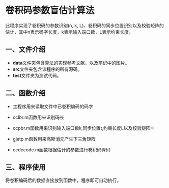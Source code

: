 # 卷积码参数盲估计算法

此程序实现了卷积码的参数识别(n, k, L)、卷积码的同步位置识别以及校验矩阵的估计，其中n表示码字长度，k表示输入端口数，L表示约束长度。



## 一、文件介绍

- **data**文件夹包含算法的实现参考文献，以及笔记中的图片。
- **src**文件夹包含该程序的所有源码。
- **test**文件夹为测试代码。



## 二、函数介绍

- 主程序用来读取文件中已卷积编码的码字

- cclbr.m函数用来识别码长

- ccpbr.m函数用来识别输入端口数k,同步位置t,约束长度L以及校验矩阵H

- gjetp.m函数用来高斯消元产生下三角矩阵

- ccdecode.m函数根据估计的参数进行卷积码译码

## 三、程序使用

将卷积编码后的数据直接放到函数中，程序即可自动执行。
